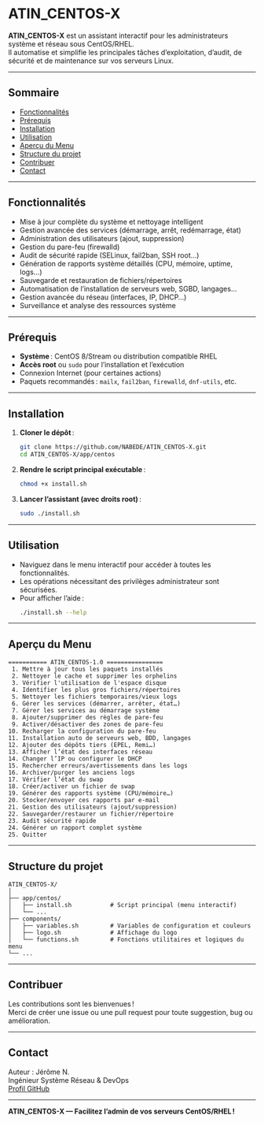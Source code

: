 # ATIN_CENTOS-X

**ATIN_CENTOS-X** est un assistant interactif pour les administrateurs système et réseau sous CentOS/RHEL.  
Il automatise et simplifie les principales tâches d’exploitation, d’audit, de sécurité et de maintenance sur vos serveurs Linux.

---

## Sommaire

- [Fonctionnalités](#fonctionnalités)
- [Prérequis](#prérequis)
- [Installation](#installation)
- [Utilisation](#utilisation)
- [Aperçu du Menu](#aperçu-du-menu)
- [Structure du projet](#structure-du-projet)
- [Contribuer](#contribuer)
- [Contact](#contact)

---

## Fonctionnalités

- Mise à jour complète du système et nettoyage intelligent
- Gestion avancée des services (démarrage, arrêt, redémarrage, état)
- Administration des utilisateurs (ajout, suppression)
- Gestion du pare-feu (firewalld)
- Audit de sécurité rapide (SELinux, fail2ban, SSH root…)
- Génération de rapports système détaillés (CPU, mémoire, uptime, logs…)
- Sauvegarde et restauration de fichiers/répertoires
- Automatisation de l’installation de serveurs web, SGBD, langages…
- Gestion avancée du réseau (interfaces, IP, DHCP…)
- Surveillance et analyse des ressources système

---

## Prérequis

- **Système** : CentOS 8/Stream ou distribution compatible RHEL
- **Accès root** ou `sudo` pour l’installation et l’exécution
- Connexion Internet (pour certaines actions)
- Paquets recommandés : `mailx`, `fail2ban`, `firewalld`, `dnf-utils`, etc.

---

## Installation

1. **Cloner le dépôt** :
   ```bash
   git clone https://github.com/NABEDE/ATIN_CENTOS-X.git
   cd ATIN_CENTOS-X/app/centos
   ```

2. **Rendre le script principal exécutable** :
   ```bash
   chmod +x install.sh
   ```

3. **Lancer l’assistant (avec droits root)** :
   ```bash
   sudo ./install.sh
   ```

---

## Utilisation

- Naviguez dans le menu interactif pour accéder à toutes les fonctionnalités.
- Les opérations nécessitant des privilèges administrateur sont sécurisées.
- Pour afficher l’aide :
  ```bash
  ./install.sh --help
  ```

---

## Aperçu du Menu

```text
=========== ATIN_CENTOS-1.0 ================
 1. Mettre à jour tous les paquets installés
 2. Nettoyer le cache et supprimer les orphelins
 3. Vérifier l'utilisation de l'espace disque
 4. Identifier les plus gros fichiers/répertoires
 5. Nettoyer les fichiers temporaires/vieux logs
 6. Gérer les services (démarrer, arrêter, état…)
 7. Gérer les services au démarrage système
 8. Ajouter/supprimer des règles de pare-feu
 9. Activer/désactiver des zones de pare-feu
10. Recharger la configuration du pare-feu
11. Installation auto de serveurs web, BDD, langages
12. Ajouter des dépôts tiers (EPEL, Remi…)
13. Afficher l’état des interfaces réseau
14. Changer l’IP ou configurer le DHCP
15. Rechercher erreurs/avertissements dans les logs
16. Archiver/purger les anciens logs
17. Vérifier l’état du swap
18. Créer/activer un fichier de swap
19. Générer des rapports système (CPU/mémoire…)
20. Stocker/envoyer ces rapports par e-mail
21. Gestion des utilisateurs (ajout/suppression)
22. Sauvegarder/restaurer un fichier/répertoire
23. Audit sécurité rapide
24. Générer un rapport complet système
25. Quitter
```

---

## Structure du projet

```
ATIN_CENTOS-X/
│
├── app/centos/
│   ├── install.sh           # Script principal (menu interactif)
│   └── ...
├── components/
│   ├── variables.sh         # Variables de configuration et couleurs
│   ├── logo.sh              # Affichage du logo
│   └── functions.sh         # Fonctions utilitaires et logiques du menu
└── ...
```

---

## Contribuer

Les contributions sont les bienvenues !  
Merci de créer une issue ou une pull request pour toute suggestion, bug ou amélioration.

---

## Contact

Auteur : Jérôme N.  
Ingénieur Système Réseau & DevOps  
[Profil GitHub](https://github.com/NABEDE)

---

**ATIN_CENTOS-X — Facilitez l’admin de vos serveurs CentOS/RHEL !**